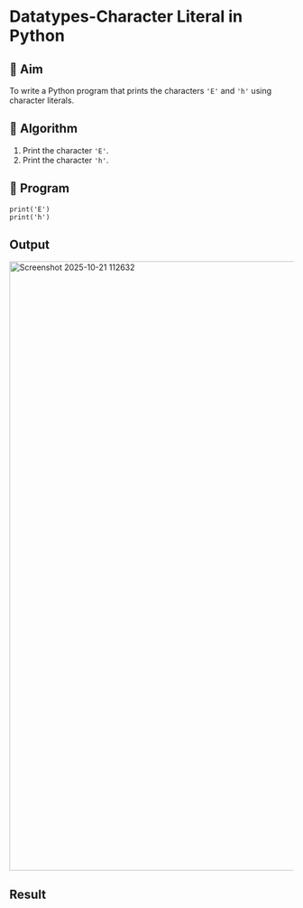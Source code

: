 # Datatypes-Character Literal in Python

## 🎯 Aim
To write a Python program that prints the characters `'E'` and `'h'` using character literals.

## 🧠 Algorithm
1. Print the character `'E'`.
2. Print the character `'h'`.

## 🧾 Program
```
print('E')
print('h')
```
## Output
<img width="1920" height="1080" alt="Screenshot 2025-10-21 112632" src="https://github.com/user-attachments/assets/ad68be20-a8c7-468e-9b7e-4d98196ac8b7" />

## Result
